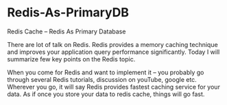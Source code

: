 # Redis-As-PrimaryDB

Redis Cache – Redis As Primary Database

There are lot of talk on Redis. Redis provides a memory caching technique and improves your application query performance significantly. Today I will summarize few key points on the Redis topic.

When you come for Redis and want to implement it – you probably go through several Redis tutorials, discussion on youTube, google etc. Wherever you go, it will say Redis provides fastest caching service for your data. As if once you store your data to redis cache, things will go fast. 


 

